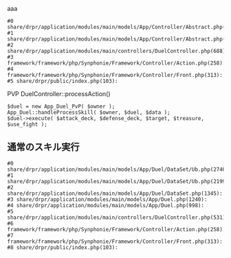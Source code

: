 aaa

```
#0 share/drpr/application/modules/main/models/App/Controller/Abstract.php(1338):
#1 share/drpr/application/modules/main/models/App/Controller/Abstract.php(1229):
#2 share/drpr/application/modules/main/controllers/DuelController.php(688):
#3 framework/framework/php/Synphonie/Framework/Controller/Action.php(258):
#4 framework/framework/php/Synphonie/Framework/Controller/Front.php(313):
#5 share/drpr/public/index.php(103): 
```

PVP
DuelController::processAction()

```
$duel = new App_Duel_PvP( $owner );
App_Duel::handleProcessSkill( $owner, $duel, $data );
$duel->execute( $attack_deck, $defense_deck, $target, $treasure, $use_fight );		
```

<script src="/easeljs-0.6.0.min.js"></script>
<script src="/tweenjs-0.4.0.min.js"></script>
<script src="/movieclip-0.6.0.min.js"></script>
<script src="/preloadjs-0.3.0.min.js"></script>
<script src="/asset/js?f=lib/app/gimmick/duel/6/pvp_battle.js&amp;_v=38&amp;nocache=1"></script>


## 通常のスキル実行
```
#0 share/drpr/application/modules/main/models/App/Duel/DataSet/Ub.php(2740):
#1 share/drpr/application/modules/main/models/App/Duel/DataSet/Ub.php(2199): 
#2 share/drpr/application/modules/main/models/App/Duel/DataSet.php(1345):
#3 share/drpr/application/modules/main/models/App/Duel.php(1240): 
#4 share/drpr/application/modules/main/models/App/Duel.php(998):
#5 share/drpr/application/modules/main/controllers/DuelController.php(531): 
#6 framework/framework/php/Synphonie/Framework/Controller/Action.php(258):
#7 framework/framework/php/Synphonie/Framework/Controller/Front.php(313): 
#8 share/drpr/public/index.php(103):
```

